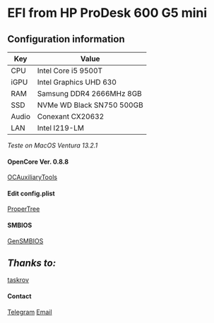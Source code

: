 # **EFI from HP ProDesk 600 G5 mini**



## Configuration information
Key | Value
--- | ---
CPU | Intel Core i5 9500T
iGPU | Intel Graphics UHD 630
RAM | Samsung DDR4 2666MHz 8GB
SSD | NVMe WD Black SN750 500GB 
Audio | Conexant CX20632
LAN | Intel I219-LM


*Teste on MacOS Ventura 13.2.1*



#### **OpenCore Ver. 0.8.8**
[ OCAuxiliaryTools](https://github.com/ic005k/OCAuxiliaryTools)
 
#### **Edit config.plist**
[ProperTree](https://github.com/corpnewt/ProperTree)
#### **SMBIOS**
[GenSMBIOS](https://github.com/corpnewt/GenSMBIOS)



## ***Thanks to:***
[taskrov](https://www.tonymacx86.com/members/taskrov.243304/)

#### Contact
[Telegram](t.me/AlbertSario)
[Email](francisco4dom@gmail.com)
